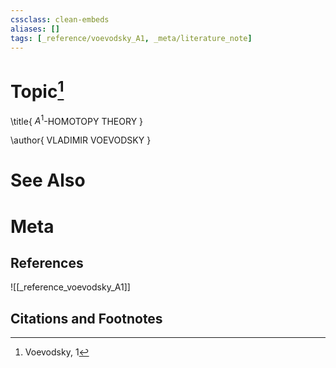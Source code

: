```yaml
---
cssclass: clean-embeds
aliases: []
tags: [_reference/voevodsky_A1, _meta/literature_note]
---
```

# Topic[^1]
\title{
$A^{1}$-HOMOTOPY THEORY
}

\author{
VLADIMIR VOEVODSKY
}

# See Also

# Meta
## References
![[_reference_voevodsky_A1]]


## Citations and Footnotes
[^1]: Voevodsky, 1